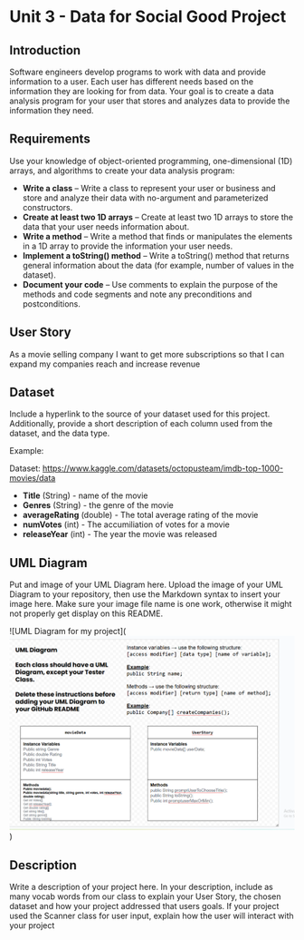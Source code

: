 # Unit 3 - Data for Social Good Project 

## Introduction 

Software engineers develop programs to work with data and provide information to a user. Each user has different needs based on the information they are looking for from data. Your goal is to create a data analysis program for your user that stores and analyzes data to provide the information they need. 

## Requirements 

Use your knowledge of object-oriented programming, one-dimensional (1D) arrays, and algorithms to create your data analysis program: 
- **Write a class** – Write a class to represent your user or business and store and analyze their data with no-argument and parameterized constructors. 
- **Create at least two 1D arrays** – Create at least two 1D arrays to store the data that your user needs information about. 
- **Write a method** – Write a method that finds or manipulates the elements in a 1D array to provide the information your user needs. 
- **Implement a toString() method** – Write a toString() method that returns general information about the data (for example, number of values in the dataset). 
- **Document your code** – Use comments to explain the purpose of the methods and code segments and note any preconditions and postconditions. 

## User Story 



 As a movie selling company I want to get more subscriptions so that I can expand my companies reach and increase revenue 


## Dataset 

Include a hyperlink to the source of your dataset used for this project. Additionally, provide a short description of each column used from the dataset, and the data type. 

Example: 


Dataset: https://www.kaggle.com/datasets/octopusteam/imdb-top-1000-movies/data
- **Title** (String) - name of the movie
- **Genres** (String) - the genre of the movie 
- **averageRating** (double) - The total average rating of the movie 
- **numVotes** (int) - The accumiliation of votes for a movie
- **releaseYear** (int) - The year the movie was released

## UML Diagram 

Put and image of your UML Diagram here. Upload the image of your UML Diagram to your repository, then use the Markdown syntax to insert your image here. Make sure your image file name is one work, otherwise it might not properly get display on this README. 

![UML Diagram for my project](![alt text](image.png)) 

## Description 

Write a description of your project here. In your description, include as many vocab words from our class to explain your User Story, the chosen dataset and how your project addressed that users goals. If your project used the Scanner class for user input, explain how the user will interact with your project